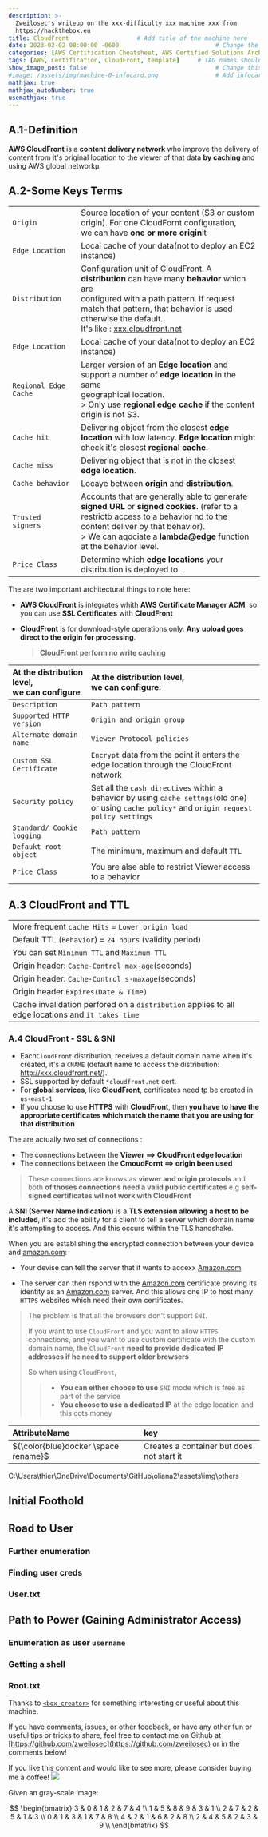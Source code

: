 ```yaml
---
description: >-
  Zweilosec's writeup on the xxx-difficulty xxx machine xxx from 
  https://hackthebox.eu
title: CloudFront                   # Add title of the machine here
date: 2023-02-02 08:00:00 -0600                           # Change the date to match completion date
categories: [AWS Certification Cheatsheet, AWS Certified Solutions Architect – Professional]                     # Change Templates to Writeup
tags: [AWS, Certification, CloudFront, template]     # TAG names should always be lowercase; replace template with writeup, and add relevant tags
show_image_post: false                                    # Change this to true
#image: /assets/img/machine-0-infocard.png                # Add infocard image here for post preview image
mathjax: true
mathjax_autoNumber: true
usemathjax: true
---
```



## A.1-Definition

**AWS CloudFront** is a **content delivery network** who improve the delivery of content from it's original location to the viewer of that data **by caching** and using AWS global networkµ

## A.2-Some Keys Terms

|    |      |
|:--------------- |:--------  |
| `Origin`        |  Source location of your content (S3 or custom origin). For one CloudFornt configuration, <br>we can have **one or more origin**it  |
| `Edge Location`  | Local cache of your data(not to deploy an EC2 instance) |
| `Distribution`  | Configuration unit of CloudFront. A **distribution** can have many **behavior** which are <br> configured with a path pattern. If request match that pattern, that behavior is used <br> otherwise the default. <br> It's like : [xxx.cloudfront.net](xxx.cloudfront.net) |
| `Edge Location`  | Local cache of your data(not to deploy an EC2 instance) |
| `Regional Edge Cache`  | Larger version of an **Edge location** and support a number of **edge location** in the same <br> geographical location. <br> > Only use **regional edge cache** if the content origin is not S3.|
| `Cache hit`  | Delivering object from the closest **edge location** with low latency. **Edge location** might <br> check it's closest **regional cache**. |
| `Cache miss`  | Delivering object that is not in the closest **edge location**. |
| `Cache behavior`  | Locaye between **origin** and **distribution**. |
| `Trusted signers`  | Accounts that are generally able to generate **signed URL** or **signed cookies**. (refer to a <br> restrictb access to a behavior  nd to the content deliver by that behavior). <br> > We can aqociate a **lambda@edge** function at the behavior level. |
| `Price Class`  | Determine which **edge locations** your distribution is deployed to. |

The are two important architectural things to note here:

* **AWS CloudFront** is integrates whith **AWS Certificate Manager ACM**, so you can use **SSL Certificates** with **CloudFront**

* **CloudFront** is for download-style operations only. **Any upload goes direct to the origin for processing**.
  > **CloudFront perform no write caching**

| At the **distribution level**, <br>we can configure   | At the **distribution level**,<br> we can configure:     |
|:--------------- |:--------  |
| `Description`        | `Path pattern`     |
| `Supported HTTP version`  | `Origin and origin group`  |
| `Alternate domain name`  | `Viewer Protocol policies`  |
| `Custom SSL Certificate`  | `Encrypt` data from the point it enters the edge location through the CloudFront <br>network  |
| `Security policy`  | Set all the `cash directives` within a behavior by using `cache settngs`(old one) <br> or using `cache policy*` and `origin request policy settings` |
| `Standard/ Cookie logging`  | `Path pattern`  |
| `Defaukt root object`  | The minimum, maximum and default `TTL`  |
| `Price Class`  | You are alse able to restrict Viewer access to a behavior  |

## A.3 CloudFront and TTL

|    |
|:--------------- |
| More frequent `cache Hits`  =   `Lower origin load` |
| Default TTL (`Behavior`)   =    `24 hours` (validity period) |
| You can set `Minimum TTL` and  `Maximum TTL` |
| Origin header: `Cache-Control max-age`(seconds) |
| Origin header: `Cache-Control s-maxage`(seconds)|
| Origin header `Expires(Date & Time)`      |
| Cache invalidation perfored on a `distribution` applies to all edge locations and `it takes time`      |

### A.4 CloudFront - SSL & SNI
  * Each`CloudFront` distribution, receives a default domain name when it's created, it's a `CNAME` (default name to access the distribution: http://xxx.cloudfront.net/).
  * SSL supported by default `*cloudfront.net` cert.
  * For **global services**, like **CloudFront**, certificates need tp be created in `us-east-1`
  *  If you choose to use **HTTPS** with **CloudFront**, then **you have to have the appropriate certificates which match the name that you are using for that distribution**

The are actually two set of connections :
  * The connections between the **Viewer ==> CloudFront edge location** 
  * The connections between the **CmoudFornt ==> origin been used**

> These connections are knows as **viewer and origin protocols** and both **of thoses connections need a valid public certificates** e.g **self-signed certificates wil not work with CloudFront**

A **SNI (Server Name Indication)** is a **TLS extension allowing a host to be included**, it's add the ability for a client to tell a server which domain name it's attempting to access. And this occurs within the TLS handshake.

When you are establishing the encrypted connection between your device and [amazon.com](amazon.com):

- Your devise can tell the server that it wants to accexx [Amazon.com](amazon.com).

* The server can then rspond with the [Amazon.com](amazon.com) certificate proving its identity as an [Amazon.com](amazon.com) server. And this allows one IP to host many `HTTPS` websites which need their own certificates.

> The problem is that all the browsers don't support `SNI`.
> 
> If you want to use `CloudFront` and you want to allow `HTTPS` connections, and you want to use custom certificate with the custom domain name, the `CloudFront` **need to provide dedicated IP addresses if he need to support older browsers**
>
> So when using `CloudFront`, 
> >* **You can either choose to use** `SNI` mode which is free as part of the service
> >* **You choose to use a dedicated IP** at the edge location and this cots money

| AttributeName   | key     |
|:--------------- |:--------  |
| ${\color{blue}docker \space rename}$        | Creates a container but does not start it     |

C:\Users\thier\OneDrive\Documents\GitHub\oliana2\assets\img\others

## Initial Foothold

## Road to User

### Further enumeration

### Finding user creds

### User.txt

## Path to Power \(Gaining Administrator Access\)

### Enumeration as user `username`

### Getting a shell

### Root.txt

Thanks to [`<box_creator>`](https://www.hackthebox.eu/home/users/profile/<profile_num>) for something interesting or useful about this machine.

If you have comments, issues, or other feedback, or have any other fun or useful tips or tricks to share, feel free to contact me on Github at [https://github.com/zweilosec](https://github.com/zweilosec) or in the comments below!

If you like this content and would like to see more, please consider buying me a coffee! <a href="https://www.buymeacoffee.com/zweilosec"><img src="https://img.buymeacoffee.com/button-api/?text=Buy me a coffee&emoji=&slug=zweilosec&button_colour=FFDD00&font_colour=000000&font_family=Lato&outline_colour=000000&coffee_colour=ffffff"></a>



Given an gray-scale image:

$$ \begin{bmatrix}
    3 & 0 & 1 & 2 & 7 & 4 \\
    1 & 5 & 8 & 9 & 3 & 1 \\
    2 & 7 & 2 & 5 & 1 & 3 \\
    0 & 1 & 3 & 1 & 7 & 8 \\
    4 & 2 & 1 & 6 & 2 & 8 \\
    2 & 4 & 5 & 2 & 3 & 9 \\
\end{bmatrix} $$
